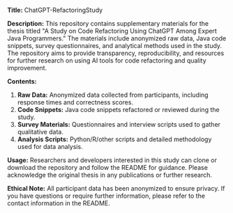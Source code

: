 **Title:** ChatGPT-RefactoringStudy

**Description:**
This repository contains supplementary materials for the thesis titled "A Study on Code Refactoring Using ChatGPT Among Expert Java Programmers." The materials include anonymized raw data, Java code snippets, survey questionnaires, and analytical methods used in the study. The repository aims to provide transparency, reproducibility, and resources for further research on using AI tools for code refactoring and quality improvement.

**Contents:**
1. **Raw Data:** Anonymized data collected from participants, including response times and correctness scores.
2. **Code Snippets:** Java code snippets refactored or reviewed during the study.
3. **Survey Materials:** Questionnaires and interview scripts used to gather qualitative data.
4. **Analysis Scripts:** Python/R/other scripts and detailed methodology used for data analysis.

**Usage:**
Researchers and developers interested in this study can clone or download the repository and follow the README for guidance. Please acknowledge the original thesis in any publications or further research.

**Ethical Note:**
All participant data has been anonymized to ensure privacy. If you have questions or require further information, please refer to the contact information in the README.

